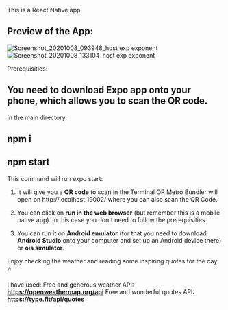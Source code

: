 This is a React Native app.

## Preview of the App: 

![Screenshot_20201008_093948_host exp exponent](https://user-images.githubusercontent.com/35815182/95452949-58724800-096a-11eb-97d1-6e701036a84d.jpg) ![Screenshot_20201008_133104_host exp exponent](https://user-images.githubusercontent.com/35815182/95453185-af781d00-096a-11eb-8512-f4c9becdb0bc.jpg)



Prerequisities:
## You need to download Expo app onto your phone, which allows you to scan the QR code. 

In the main directory:

## npm i
## npm start

This command will run expo start:

1. It will give you a **QR code** to scan in the Terminal OR Metro Bundler will open on http://localhost:19002/ where you can also scan the QR Code.

2. You can click on **run in the web browser** (but remember this is a mobile native app). 
In this case you don't need to follow the prerequisities. 

3. You can run it on **Android emulator** (for that you need to download **Android Studio** onto your computer and set up an Android device there) or **ois simulator**.

Enjoy checking the weather and reading some inspiring quotes for the day! ⭐️

I have used: 
Free and generous weather API: **https://openweathermap.org/api** 
Free and wonderful quotes API: **https://type.fit/api/quotes**



